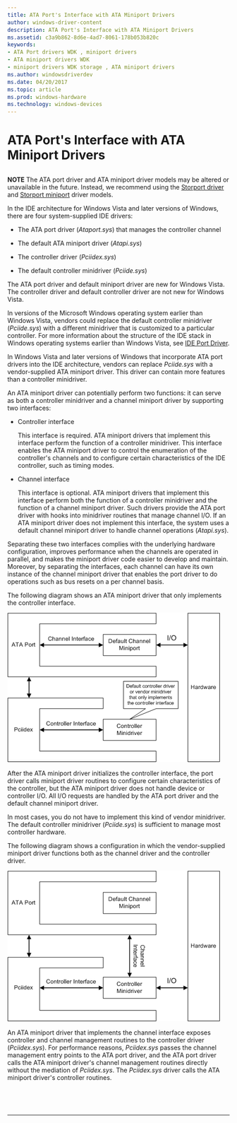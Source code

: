 ```yaml
---
title: ATA Port's Interface with ATA Miniport Drivers
author: windows-driver-content
description: ATA Port's Interface with ATA Miniport Drivers
ms.assetid: c3a9b862-8d6e-4ad7-8061-178b053b820c
keywords:
- ATA Port drivers WDK , miniport drivers
- ATA miniport drivers WDK
- miniport drivers WDK storage , ATA miniport drivers
ms.author: windowsdriverdev
ms.date: 04/20/2017
ms.topic: article
ms.prod: windows-hardware
ms.technology: windows-devices
---
```


# ATA Port's Interface with ATA Miniport Drivers


## <span id="ddk_ata_ports_interface_with_ata_minport_drivers_kg"></span><span id="DDK_ATA_PORTS_INTERFACE_WITH_ATA_MINPORT_DRIVERS_KG"></span>


**NOTE** The ATA port driver and ATA miniport driver models may be altered or unavailable in the future. Instead, we recommend using the [Storport driver](https://msdn.microsoft.com/en-us/windows/hardware/drivers/storage/storport-driver) and [Storport miniport](https://msdn.microsoft.com/en-us/windows/hardware/drivers/storage/storport-miniport-drivers) driver models.


In the IDE architecture for Windows Vista and later versions of Windows, there are four system-supplied IDE drivers:

-   The ATA port driver (*Ataport.sys*) that manages the controller channel

-   The default ATA miniport driver (*Atapi.sys*)

-   The controller driver (*Pciidex.sys*)

-   The default controller minidriver (*Pciide.sys*)

The ATA port driver and default miniport driver are new for Windows Vista. The controller driver and default controller driver are not new for Windows Vista.

In versions of the Microsoft Windows operating system earlier than Windows Vista, vendors could replace the default controller minidriver (*Pciide.sys*) with a different minidriver that is customized to a particular controller. For more information about the structure of the IDE stack in Windows operating systems earlier than Windows Vista, see [IDE Port Driver](ide-port-driver.md).

In Windows Vista and later versions of Windows that incorporate ATA port drivers into the IDE architecture, vendors can replace *Pciide.sys* with a vendor-supplied ATA miniport driver. This driver can contain more features than a controller minidriver.

An ATA miniport driver can potentially perform two functions: it can serve as both a controller minidriver and a channel miniport driver by supporting two interfaces:

-   Controller interface

    This interface is required. ATA miniport drivers that implement this interface perform the function of a controller minidriver. This interface enables the ATA miniport driver to control the enumeration of the controller's channels and to configure certain characteristics of the IDE controller, such as timing modes.

-   Channel interface

    This interface is optional. ATA miniport drivers that implement this interface perform both the function of a controller minidriver and the function of a channel miniport driver. Such drivers provide the ATA port driver with hooks into minidriver routines that manage channel I/O. If an ATA miniport driver does not implement this interface, the system uses a default channel miniport driver to handle channel operations (*Atapi.sys*).

Separating these two interfaces complies with the underlying hardware configuration, improves performance when the channels are operated in parallel, and makes the miniport driver code easier to develop and maintain. Moreover, by separating the interfaces, each channel can have its own instance of the channel miniport driver that enables the port driver to do operations such as bus resets on a per channel basis.

The following diagram shows an ATA miniport driver that only implements the controller interface.

![vendor miniport driver that implements the controller interface](images/ataport1.png)

After the ATA miniport driver initializes the controller interface, the port driver calls miniport driver routines to configure certain characteristics of the controller, but the ATA miniport driver does not handle device or controller I/O. All I/O requests are handled by the ATA port driver and the default channel miniport driver.

In most cases, you do not have to implement this kind of vendor minidriver. The default controller minidriver (*Pciide.sys*) is sufficient to manage most controller hardware.

The following diagram shows a configuration in which the vendor-supplied miniport driver functions both as the channel driver and the controller driver.

![vendor miniport driver that implements both the controller and the channel interfaces](images/ataport2.png)

An ATA miniport driver that implements the channel interface exposes controller and channel management routines to the controller driver (*Pciidex.sys*). For performance reasons, *Pciidex.sys* passes the channel management entry points to the ATA port driver, and the ATA port driver calls the ATA miniport driver's channel management routines directly without the mediation of *Pciidex.sys*. The *Pciidex.sys* driver calls the ATA miniport driver's controller routines.

 

 


--------------------
